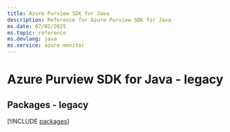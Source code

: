 ```yaml
---
title: Azure Purview SDK for Java
description: Reference for Azure Purview SDK for Java
ms.date: 07/02/2025
ms.topic: reference
ms.devlang: java
ms.service: azure-monitor
---
```

# Azure Purview SDK for Java - legacy
## Packages - legacy
[!INCLUDE [packages](purview-index.md)]
